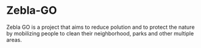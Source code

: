 # Zebla-GO
Zebla GO is a project that aims to reduce polution and to protect the nature by mobilizing people to clean their neighborhood, parks and other multiple areas.
